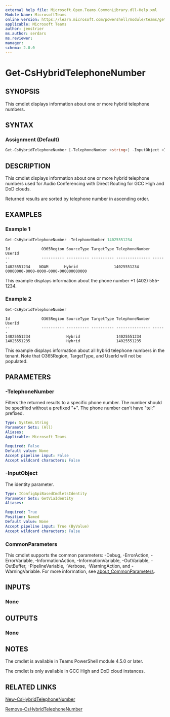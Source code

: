 ```yaml
---
external help file: Microsoft.Open.Teams.CommonLibrary.dll-Help.xml
Module Name: MicrosoftTeams
online version: https://learn.microsoft.com/powershell/module/teams/get-cshybridtelephonenumber
applicable: Microsoft Teams
author: jenstrier
ms.author: serdars
ms.reviewer:
manager:
schema: 2.0.0
---
```


# Get-CsHybridTelephoneNumber

## SYNOPSIS
This cmdlet displays information about one or more hybrid telephone numbers.

## SYNTAX

### Assignment (Default)
```powershell
Get-CsHybridTelephoneNumber [-TelephoneNumber <string>] -InputObject <IConfigApiBasedCmdletsIdentity> [<CommonParameters>]
```

## DESCRIPTION
This cmdlet displays information about one or more hybrid telephone numbers used for Audio Conferencing with Direct Routing for GCC High and DoD clouds.

Returned results are sorted by telephone number in ascending order.

## EXAMPLES

### Example 1
```powershell
Get-CsHybridTelephoneNumber -TelephoneNumber 14025551234
```
```output
Id              O365Region SourceType TargetType TelephoneNumber UserId
--              ---------- ---------- ---------- --------------- ------
14025551234    NOAM       Hybrid                14025551234     00000000-0000-0000-0000-000000000000
```
This example displays information about the phone number +1 (402) 555-1234.

### Example 2
```powershell
Get-CsHybridTelephoneNumber
```
```output
Id              O365Region SourceType TargetType TelephoneNumber UserId
--              ---------- ---------- ---------- --------------- ------
14025551234                Hybrid                14025551234
14025551235                Hybrid                14025551235
```
This example displays information about all hybrid telephone numbers in the tenant. Note that O365Region, TargetType, and UserId will not be populated.

## PARAMETERS

### -TelephoneNumber
Filters the returned results to a specific phone number. The number should be specified without a prefixed "+". The phone number can't have "tel:" prefixed.

```yaml
Type: System.String
Parameter Sets: (All)
Aliases:
Applicable: Microsoft Teams

Required: False
Default value: None
Accept pipeline input: False
Accept wildcard characters: False
```

### -InputObject
The identity parameter.

```yaml
Type: IConfigApiBasedCmdletsIdentity
Parameter Sets: GetViaIdentity
Aliases:

Required: True
Position: Named
Default value: None
Accept pipeline input: True (ByValue)
Accept wildcard characters: False
```

### CommonParameters
This cmdlet supports the common parameters: -Debug, -ErrorAction, -ErrorVariable, -InformationAction, -InformationVariable, -OutVariable, -OutBuffer, -PipelineVariable, -Verbose, -WarningAction, and -WarningVariable. For more information, see [about_CommonParameters](https://go.microsoft.com/fwlink/?LinkID=113216).

## INPUTS

### None

## OUTPUTS

### None

## NOTES
The cmdlet is available in Teams PowerShell module 4.5.0 or later.

The cmdlet is only available in GCC High and DoD cloud instances.

## RELATED LINKS
[New-CsHybridTelephoneNumber](https://learn.microsoft.com/powershell/module/teams/new-cshybridtelephonenumber)

[Remove-CsHybridTelephoneNumber](https://learn.microsoft.com/powershell/module/teams/remove-cshybridtelephonenumber)
